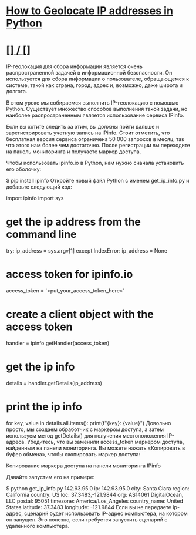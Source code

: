 # [How to Geolocate IP addresses in Python](https://www.thepythoncode.com/article/geolocate-ip-addresses-with-ipinfo-in-python)
##
# [[] / []]()
IP-геолокация для сбора информации является очень распространенной задачей в информационной безопасности. Он используется для сбора информации о пользователе, обращающемся к системе, такой как страна, город, адрес и, возможно, даже широта и долгота.

В этом уроке мы собираемся выполнить IP-геолокацию с помощью Python. Существует множество способов выполнения такой задачи, но наиболее распространенным является использование сервиса IPinfo.

Если вы хотите следить за этим, вы должны пойти дальше и зарегистрировать учетную запись на IPinfo. Стоит отметить, что бесплатная версия сервиса ограничена 50 000 запросов в месяц, так что этого нам более чем достаточно. После регистрации вы переходите на панель мониторинга и получаете маркер доступа.

Чтобы использовать ipinfo.io в Python, нам нужно сначала установить его оболочку:

$ pip install ipinfo
Откройте новый файл Python с именем get_ip_info.py и добавьте следующий код:

import ipinfo
import sys
# get the ip address from the command line
try:
    ip_address = sys.argv[1]
except IndexError:
    ip_address = None
# access token for ipinfo.io
access_token = '<put_your_access_token_here>'
# create a client object with the access token
handler = ipinfo.getHandler(access_token)
# get the ip info
details = handler.getDetails(ip_address)
# print the ip info
for key, value in details.all.items():
    print(f"{key}: {value}")
Довольно просто, мы создаем обработчик с маркером доступа, а затем используем метод getDetails() для получения местоположения IP-адреса. Убедитесь, что вы заменили access_token маркером доступа, найденным на панели мониторинга. Вы можете нажать «Копировать в буфер обмена», чтобы скопировать маркер доступа:

Копирование маркера доступа на панели мониторинга IPinfo

Давайте запустим его на примере:

$ python get_ip_info.py 142.93.95.0 
ip: 142.93.95.0
city: Santa Clara
region: California
country: US
loc: 37.3483,-121.9844
org: AS14061 DigitalOcean, LLC
postal: 95051
timezone: America/Los_Angeles
country_name: United States
latitude: 37.3483
longitude: -121.9844
Если вы не передаете ip-адрес, сценарий будет использовать IP-адрес компьютера, на котором он запущен. Это полезно, если требуется запустить сценарий с удаленного компьютера.